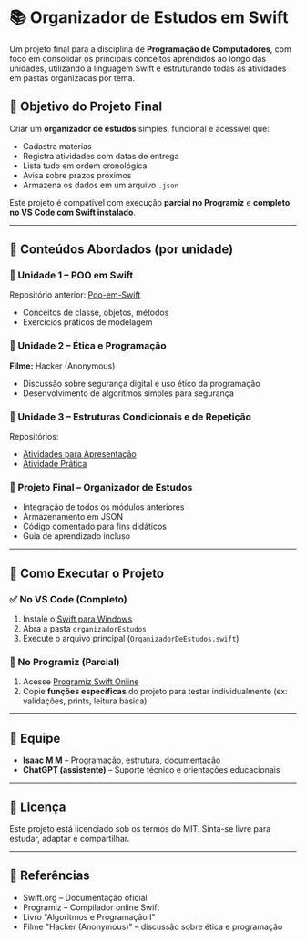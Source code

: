 
# 📚 Organizador de Estudos em Swift

Um projeto final para a disciplina de **Programação de Computadores**, com foco em consolidar os principais conceitos aprendidos ao longo das unidades, utilizando a linguagem Swift e estruturando todas as atividades em pastas organizadas por tema.

## 🎯 Objetivo do Projeto Final

Criar um **organizador de estudos** simples, funcional e acessível que:
- Cadastra matérias
- Registra atividades com datas de entrega
- Lista tudo em ordem cronológica
- Avisa sobre prazos próximos
- Armazena os dados em um arquivo `.json`

Este projeto é compatível com execução **parcial no Programiz** e **completo no VS Code com Swift instalado**.

---

## 🧠 Conteúdos Abordados (por unidade)

### 🧩 Unidade 1 – POO em Swift
Repositório anterior: [Poo-em-Swift](https://github.com/Isaac-M-M/Poo-em-Swift)
- Conceitos de classe, objetos, métodos
- Exercícios práticos de modelagem

### 🔐 Unidade 2 – Ética e Programação
**Filme:** Hacker (Anonymous)
- Discussão sobre segurança digital e uso ético da programação
- Desenvolvimento de algoritmos simples para segurança

### 🔁 Unidade 3 – Estruturas Condicionais e de Repetição
Repositórios:  
- [Atividades para Apresentação](https://github.com/Isaac-M-M/AtividadesparaApresentacao_EstruturasCondicionaiseRepeticao)  
- [Atividade Prática](https://github.com/Isaac-M-M/Atividade-Programa-o-de-computadores)

### 🧩 Projeto Final – Organizador de Estudos
- Integração de todos os módulos anteriores
- Armazenamento em JSON
- Código comentado para fins didáticos
- Guia de aprendizado incluso

---

## 🚀 Como Executar o Projeto

### ✅ No VS Code (Completo)
1. Instale o [Swift para Windows](https://www.swift.org/download/)
2. Abra a pasta `organizadorEstudos`
3. Execute o arquivo principal (`OrganizadorDeEstudos.swift`)

### 🧪 No Programiz (Parcial)
1. Acesse [Programiz Swift Online](https://www.programiz.com/swift/online-compiler)
2. Copie **funções específicas** do projeto para testar individualmente (ex: validações, prints, leitura básica)

---

## 👥 Equipe

- **Isaac M M** – Programação, estrutura, documentação
- **ChatGPT (assistente)** – Suporte técnico e orientações educacionais

---

## 📝 Licença

Este projeto está licenciado sob os termos do MIT. Sinta-se livre para estudar, adaptar e compartilhar.

---

## 📎 Referências

- Swift.org – Documentação oficial
- Programiz – Compilador online Swift
- Livro "Algoritmos e Programação I"
- Filme "Hacker (Anonymous)" – discussão sobre ética e programação

